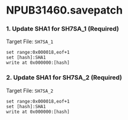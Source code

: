 # NPUB31460.savepatch

### 1. Update SHA1 for SH7SA_1 (Required)

Target File: `SH7SA_1`

```
set range:0x000018,eof+1
set [hash]:SHA1
write at 0x000000:[hash]
```

### 2. Update SHA1 for SH7SA_2 (Required)

Target File: `SH7SA_2`

```
set range:0x000018,eof+1
set [hash]:SHA1
write at 0x000000:[hash]
```

